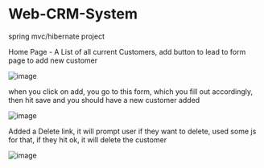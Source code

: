 # Web-CRM-System

spring mvc/hibernate project

Home Page - A List of all current Customers, add button to lead to form page to add new customer

![image](https://user-images.githubusercontent.com/67160882/172478220-f192da5e-6157-4482-bdfd-dc45e387440b.png)

when you click on add, you go to this form, which you fill out accordingly, then hit save and you should have a new customer added

![image](https://user-images.githubusercontent.com/67160882/172478396-6b24b8dd-03a8-49f9-9c63-01ed9724a3c8.png)

Added a Delete link, it will prompt user if they want to delete, used some js for that, if they hit ok, it will delete the customer

![image](https://user-images.githubusercontent.com/67160882/172478787-9e6279da-5f33-4d69-89bc-8637bfa100a1.png)
